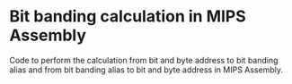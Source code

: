 # Bit banding calculation in MIPS Assembly

Code to perform the calculation from bit and byte address to bit banding alias and from bit banding alias to bit and byte address in MIPS Assembly.
